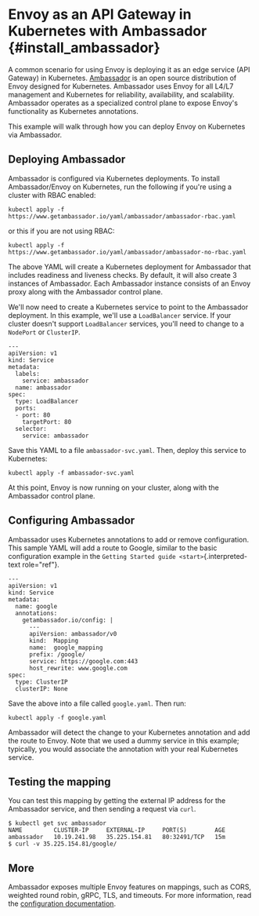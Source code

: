 Envoy as an API Gateway in Kubernetes with Ambassador {#install_ambassador}
=====================================================

A common scenario for using Envoy is deploying it as an edge service
(API Gateway) in Kubernetes. [Ambassador](https://www.getambassador.io)
is an open source distribution of Envoy designed for Kubernetes.
Ambassador uses Envoy for all L4/L7 management and Kubernetes for
reliability, availability, and scalability. Ambassador operates as a
specialized control plane to expose Envoy\'s functionality as Kubernetes
annotations.

This example will walk through how you can deploy Envoy on Kubernetes
via Ambassador.

Deploying Ambassador
--------------------

Ambassador is configured via Kubernetes deployments. To install
Ambassador/Envoy on Kubernetes, run the following if you\'re using a
cluster with RBAC enabled:

``` {.console}
kubectl apply -f https://www.getambassador.io/yaml/ambassador/ambassador-rbac.yaml
```

or this if you are not using RBAC:

``` {.console}
kubectl apply -f https://www.getambassador.io/yaml/ambassador/ambassador-no-rbac.yaml
```

The above YAML will create a Kubernetes deployment for Ambassador that
includes readiness and liveness checks. By default, it will also create
3 instances of Ambassador. Each Ambassador instance consists of an Envoy
proxy along with the Ambassador control plane.

We\'ll now need to create a Kubernetes service to point to the
Ambassador deployment. In this example, we\'ll use a `LoadBalancer`
service. If your cluster doesn\'t support `LoadBalancer` services,
you\'ll need to change to a `NodePort` or `ClusterIP`.

``` {.yaml}
---
apiVersion: v1
kind: Service
metadata:
  labels:
    service: ambassador
  name: ambassador
spec:
  type: LoadBalancer
  ports:
  - port: 80
    targetPort: 80
  selector:
    service: ambassador
```

Save this YAML to a file `ambassador-svc.yaml`. Then, deploy this
service to Kubernetes:

``` {.console}
kubectl apply -f ambassador-svc.yaml
```

At this point, Envoy is now running on your cluster, along with the
Ambassador control plane.

Configuring Ambassador
----------------------

Ambassador uses Kubernetes annotations to add or remove configuration.
This sample YAML will add a route to Google, similar to the basic
configuration example in the
`Getting Started guide <start>`{.interpreted-text role="ref"}.

``` {.yaml}
---
apiVersion: v1
kind: Service
metadata:
  name: google
  annotations:
    getambassador.io/config: |
      ---
      apiVersion: ambassador/v0
      kind:  Mapping
      name:  google_mapping
      prefix: /google/
      service: https://google.com:443
      host_rewrite: www.google.com
spec:
  type: ClusterIP
  clusterIP: None
```

Save the above into a file called `google.yaml`. Then run:

``` {.console}
kubectl apply -f google.yaml
```

Ambassador will detect the change to your Kubernetes annotation and add
the route to Envoy. Note that we used a dummy service in this example;
typically, you would associate the annotation with your real Kubernetes
service.

Testing the mapping
-------------------

You can test this mapping by getting the external IP address for the
Ambassador service, and then sending a request via `curl`.

``` {.console}
$ kubectl get svc ambassador
NAME         CLUSTER-IP     EXTERNAL-IP     PORT(S)        AGE
ambassador   10.19.241.98   35.225.154.81   80:32491/TCP   15m
$ curl -v 35.225.154.81/google/
```

More
----

Ambassador exposes multiple Envoy features on mappings, such as CORS,
weighted round robin, gRPC, TLS, and timeouts. For more information,
read the [configuration
documentation](https://www.getambassador.io/reference/configuration).
